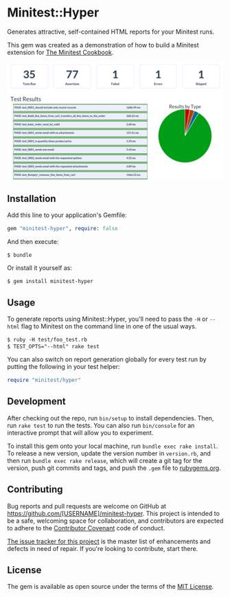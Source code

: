 # Minitest::Hyper

Generates attractive, self-contained HTML reports for your Minitest runs.

This gem was created as a demonstration of how to build a Minitest extension for [The Minitest Cookbook](http://chriskottom.com/minitestcookbook/).

![Sample Report](./assets/sample_report.png)

## Installation

Add this line to your application's Gemfile:

```ruby
gem "minitest-hyper", require: false
```

And then execute:

    $ bundle

Or install it yourself as:

    $ gem install minitest-hyper

## Usage

To generate reports using Minitest::Hyper, you'll need to pass the `-H` or `--html` flag to Minitest on the command line in one of the usual ways.

    $ ruby -H test/foo_test.rb
    $ TEST_OPTS="--html" rake test

You can also switch on report generation globally for every test run by putting the following in your test helper:

```ruby
require "minitest/hyper"
```

## Development

After checking out the repo, run `bin/setup` to install dependencies. Then, run `rake test` to run the tests. You can also run `bin/console` for an interactive prompt that will allow you to experiment.

To install this gem onto your local machine, run `bundle exec rake install`. To release a new version, update the version number in `version.rb`, and then run `bundle exec rake release`, which will create a git tag for the version, push git commits and tags, and push the `.gem` file to [rubygems.org](https://rubygems.org).

## Contributing

Bug reports and pull requests are welcome on GitHub at https://github.com/[USERNAME]/minitest-hyper. This project is intended to be a safe, welcoming space for collaboration, and contributors are expected to adhere to the [Contributor Covenant](contributor-covenant.org) code of conduct.

[The issue tracker for this project](https://github.com/[USERNAME]/minitest-hyper/issues) is the master list of enhancements and defects in need of repair.  If you're looking to contribute, start there.

## License

The gem is available as open source under the terms of the [MIT License](http://opensource.org/licenses/MIT).

